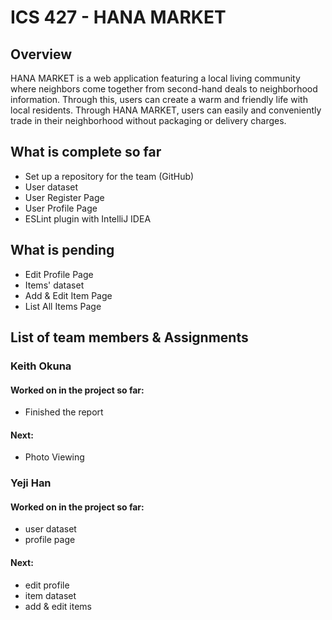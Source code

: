 # ICS 427 - HANA MARKET

## Overview
HANA MARKET is a web application featuring a local living community where neighbors come together from second-hand deals to neighborhood information. Through this, users can create a warm and friendly life with local residents. Through HANA MARKET, users can easily and conveniently trade in their neighborhood without packaging or delivery charges. 

## What is complete so far
- Set up a repository for the team (GitHub)
- User dataset
- User Register Page
- User Profile Page
- ESLint plugin with IntelliJ IDEA


## What is pending
- Edit Profile Page
- Items' dataset
- Add & Edit Item Page
- List All Items Page


## List of team members & Assignments

### Keith Okuna

#### Worked on in the project so far: 
   - Finished the report
#### Next:
   - Photo Viewing 

### Yeji Han

#### Worked on in the project so far: 
   - user dataset
   - profile page
#### Next: 
   - edit profile
   - item dataset
   - add & edit items
